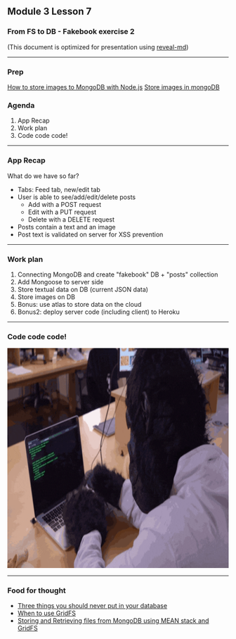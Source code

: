 ## Module 3 Lesson 7
### From FS to DB - Fakebook exercise 2
(This document is optimized for presentation using [reveal-md](https://github.com/webpro/reveal-md))

---

### Prep
[How to store images to MongoDB with Node.js](https://medium.com/@alvenw/how-to-store-images-to-mongodb-with-node-js-fb3905c37e6d)
[Store images in mongoDB](https://www.freecodecamp.org/forum/t/store-images-in-mongodb/241392)

### Agenda
1. App Recap
2. Work plan 
3. Code code code!

---
###  App Recap
What do we have so far?
* Tabs: Feed tab, new/edit tab
* User is able to see/add/edit/delete posts
    * Add with a POST request
    * Edit with a PUT request
    * Delete with a DELETE request
* Posts contain a text and an image
* Post text is validated on server for XSS prevention

---
### Work plan
1. Connecting MongoDB and create "fakebook" DB + "posts" collection
2. Add Mongoose to server side
3. Store textual data on DB (current JSON data)
4. Store images on DB
5. Bonus: use atlas to store data on the cloud 
6. Bonus2: deploy server code (including client) to Heroku 

---
### Code code code!
<img src="./assets/codelikecrazy.gif" height="500px">


---
### Food for thought
* [Three things you should never put in your database](https://www.revsys.com/tidbits/three-things-you-should-never-put-your-database/)
* [When to use GridFS](https://docs.mongodb.com/manual/core/gridfs/index.html#when-to-use-gridfs)
* [Storing and Retrieving files from MongoDB using MEAN stack and GridFS](https://medium.com/@parthkamaria/storing-and-retrieving-files-from-mongodb-using-mean-stack-and-gridfs-aebd8b91cf38)
